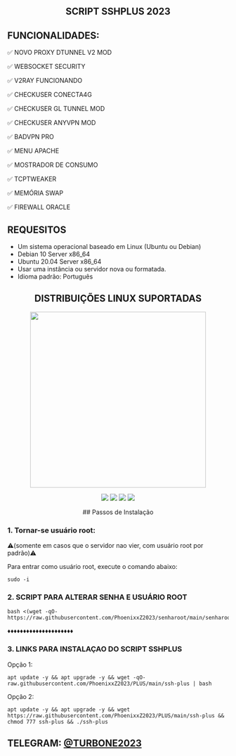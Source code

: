 <h2 align="center">SCRIPT SSHPLUS 2023</h2>

## FUNCIONALIDADES:

✅ NOVO PROXY DTUNNEL V2 MOD

✅ WEBSOCKET SECURITY

✅ V2RAY FUNCIONANDO

✅ CHECKUSER CONECTA4G

✅ CHECKUSER GL TUNNEL MOD

✅ CHECKUSER ANYVPN MOD

✅ BADVPN PRO

✅ MENU APACHE

✅ MOSTRADOR DE CONSUMO

✅ TCPTWEAKER

✅ MEMÓRIA SWAP

✅ FIREWALL ORACLE

<h2 align="left">REQUESITOS</h2>

- Um sistema operacional baseado em Linux (Ubuntu ou Debian)
- Debian 10 Server x86_64
- Ubuntu 20.04 Server x86_64
- Usar uma instância ou servidor nova ou formatada.
- Idioma padrão: Português


<h2 align="center"> DISTRIBUIÇÕES LINUX SUPORTADAS</h2>
<p align="center"><img src="https://d33wubrfki0l68.cloudfront.net/5911c43be3b1da526ed609e9c55783d9d0f6b066/9858b/assets/img/debian-ubuntu-hover.png"width="400"></p>
<p align="center"><img src="https://img.shields.io/static/v1?style=for-the-badge&logo=debian&label=Debian%209&message=Stretch&color=purple"> <img src="https://img.shields.io/static/v1?style=for-the-badge&logo=debian&label=Debian%2010&message=Buster&color=purple">  <img src="https://img.shields.io/static/v1?style=for-the-badge&logo=ubuntu&label=Ubuntu%2018&message=Lts&color=red"> <img src="https://img.shields.io/static/v1?style=for-the-badge&logo=ubuntu&label=Ubuntu%2020&message=Lts&color=red">
</p>

<p align="center">
## Passos de Instalação

### 1. Tornar-se usuário root:

⚠️(somente em casos que o servidor nao vier, com usuário root por padrão)⚠️

Para entrar como usuário root, execute o comando abaixo:

````
sudo -i
````

### 2. SCRIPT PARA ALTERAR SENHA E USUÁRIO ROOT

````
bash <(wget -qO- https://raw.githubusercontent.com/PhoenixxZ2023/senharoot/main/senharoot.sh)
````

♦️♦️♦️♦️♦️♦️♦️♦️♦️♦️♦️♦️♦️♦️♦️♦️♦️♦️♦️♦️♦️

### 3. LINKS PARA INSTALAÇAO DO SCRIPT SSHPLUS

Opção 1:

````
apt update -y && apt upgrade -y && wget -qO- raw.githubusercontent.com/PhoenixxZ2023/PLUS/main/ssh-plus | bash
````

Opção 2:

````
apt update -y && apt upgrade -y && wget https://raw.githubusercontent.com/PhoenixxZ2023/PLUS/main/ssh-plus && chmod 777 ssh-plus && ./ssh-plus
````

## TELEGRAM: [@TURBONE2023](https://t.me/TURBONE2023)


